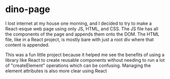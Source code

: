 # dino-page

I lost internet at my house one morning, and I decided to try to make a React-esque web page using only JS, HTML, and CSS. The JS file has all the components of the page and appends them onto the DOM. The HTML file, like in a React project, is mostly bare with just a root div where that content is appended. 

This was a fun little project because it helped me see the benefits of using a library like React to create reusable components without needing to run a lot of "createElement" operations which can be confusing. Managing the element attributes is also more clear using React